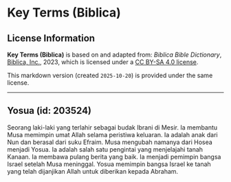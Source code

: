 # Key Terms (Biblica)

## License Information

**Key Terms (Biblica)** is based on and adapted from: _Biblica Bible Dictionary_, [Biblica, Inc.](https://www.biblica.com/), 2023, which is licensed under a [CC BY-SA 4.0 license](https://creativecommons.org/licenses/by-sa/4.0/legalcode.en).

This markdown version (created `2025-10-20`) is provided under the same license.



--------------------------------

## Yosua (id: 203524)

Seorang laki\-laki yang terlahir sebagai budak Ibrani di Mesir. Ia membantu Musa memimpin umat Allah selama peristiwa keluaran. Ia adalah anak dari Nun dan berasal dari suku Efraim. Musa mengubah namanya dari Hosea menjadi Yosua. Ia adalah salah satu pengintai yang menjelajahi tanah Kanaan. Ia membawa pulang berita yang baik. Ia menjadi pemimpin bangsa Israel setelah Musa meninggal. Yosua memimpin bangsa Israel ke tanah yang telah dijanjikan Allah untuk diberikan kepada Abraham.


